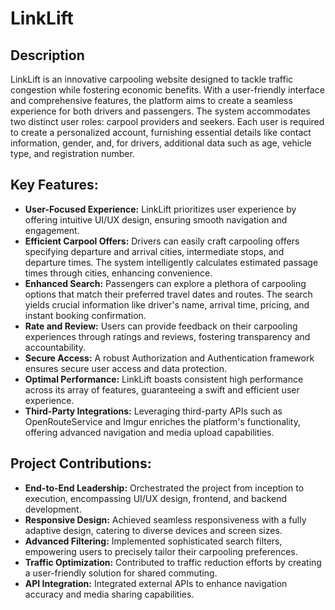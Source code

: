 # LinkLift

## Description

LinkLift is an innovative carpooling website designed to tackle traffic congestion while fostering economic benefits. With a user-friendly interface and comprehensive features, the platform aims to create a seamless experience for both drivers and passengers. The system accommodates two distinct user roles: carpool providers and seekers. Each user is required to create a personalized account, furnishing essential details like contact information, gender, and, for drivers, additional data such as age, vehicle type, and registration number.

## **Key Features:**

- **User-Focused Experience:** LinkLift prioritizes user experience by offering intuitive UI/UX design, ensuring smooth navigation and engagement.
- **Efficient Carpool Offers:** Drivers can easily craft carpooling offers specifying departure and arrival cities, intermediate stops, and departure times. The system intelligently calculates estimated passage times through cities, enhancing convenience.
- **Enhanced Search:** Passengers can explore a plethora of carpooling options that match their preferred travel dates and routes. The search yields crucial information like driver's name, arrival time, pricing, and instant booking confirmation.
- **Rate and Review:** Users can provide feedback on their carpooling experiences through ratings and reviews, fostering transparency and accountability.
- **Secure Access:** A robust Authorization and Authentication framework ensures secure user access and data protection.
- **Optimal Performance:** LinkLift boasts consistent high performance across its array of features, guaranteeing a swift and efficient user experience.
- **Third-Party Integrations:** Leveraging third-party APIs such as OpenRouteService and Imgur enriches the platform's functionality, offering advanced navigation and media upload capabilities.

## **Project Contributions:**

- **End-to-End Leadership:** Orchestrated the project from inception to execution, encompassing UI/UX design, frontend, and backend development.
- **Responsive Design:** Achieved seamless responsiveness with a fully adaptive design, catering to diverse devices and screen sizes.
- **Advanced Filtering:** Implemented sophisticated search filters, empowering users to precisely tailor their carpooling preferences.
- **Traffic Optimization:** Contributed to traffic reduction efforts by creating a user-friendly solution for shared commuting.
- **API Integration:** Integrated external APIs to enhance navigation accuracy and media sharing capabilities.
